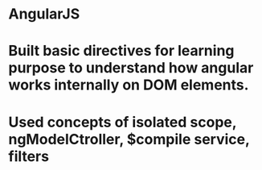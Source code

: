 # AngularJS

# Built basic directives for learning purpose to understand how angular works internally on DOM elements.

# Used concepts of isolated scope, ngModelCtroller, $compile service, filters
